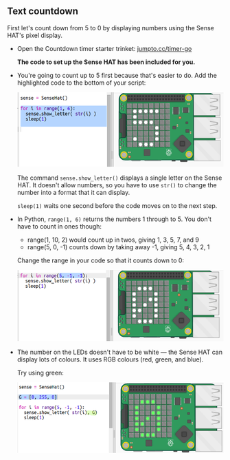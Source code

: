 ## Text countdown

First let's count down from 5 to 0 by displaying numbers using the Sense HAT's pixel display.  

+ Open the Countdown timer starter trinket: <a href="http://jumpto.cc/timer-go" target="_blank">jumpto.cc/timer-go</a>

    __The code to set up the Sense HAT has been included for you.__


+ You're going to count up to 5 first because that's easier to do. Add the highlighted code to the bottom of your script:

    ![screenshot](images/timer-count.png)

    The command `sense.show_letter()` displays a single letter on the Sense HAT. It doesn't allow numbers, so you have to use `str()` to change the number into a format that it can display.  

    `sleep(1)` waits one second before the code moves on to the next step.


+ In Python, `range(1, 6)` returns the numbers 1 through to 5. You don't have to count in ones though:

    - range(1, 10, 2) would count up in twos, giving 1, 3, 5, 7, and 9
    - range(5, 0, -1) counts down by taking away -1, giving 5, 4, 3, 2, 1

    Change the range in your code so that it counts down to 0:

    ![screenshot](images/timer-numbers.png)

+ The number on the LEDs doesn't have to be white — the Sense HAT can display lots of colours. It uses RGB colours (red, green, and blue).

    Try using green:

    ![screenshot](images/timer-green.png)


